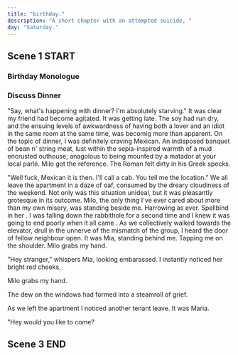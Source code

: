 ```yaml
---
title: "birthday."
description: "A short chapter with an attempted suicide, "
day: "Saturday."
---
```


## Scene 1 START

### Birthday Monologue
<!--
A week of life passes by. The rain runs thin. My hair mauves dry. The work dulls. Today is my birthday. The loneliest day of the year. Crust upon the gallows of my bespawled clamour as the excess from my child-like face, droops n' slaws from the seize of my mother's tainted vagina. Heinous in its moulded cheese scum. Intent on pre-suffocating the elderly in a cacophony of debt n' engouled values. I was destined, at least for the next 24 hours, to remain an empty echo chamber of must-haves and has-beens. Slurry in an aimless deceit of exacerbated usury, grace upon the impression of a fuck-off grin.

### Pondering Birthday

"Welcome to life," I murmur. Arms dangled by the sides. Mouth obtuse from the chaotic glamour of a frozen apple pie. Bosom with a sulphurous cream laid thick across its stomry edge. Motionless in the static frowning of my displaced face; splay against the interference of the living room TV. Enthusaism set aside. Baked as a banana. Compelled to spit n' choke with my own two hands, the remaining joy of life from thy resevoir of me. I turn off the set in a shambolic boredom, ready to lower my expectations to an unequivocal zero. I suppose it was the best I could do with what little faith I had left in myself. The squander was real. Fucking real.

Amongst the sedentary sprinkle of the fine winter gloss, pretty in its edifying temperament, was me. Utterly dejected with a resolve of couch. Caught in a volatile discord of teetering instability, as I questioned the very purpose of my existence on this day. Was a birthday merely an excuse to feel lonely about one's own circumstance? Statutory in its permission to congeal; to be ripped from your soul n' dipped in the pity of its own macabre jealousy. Megalomaniac in its savage. Cunt. Torn. Impassioned. As you sit there in the untenable parking lot of an unmaintained KFC. Face like a fat cunt. Chokin' on a bucket o' chicken you found next to the decomposing corpse of a desiccating pigeon. Spliced in a potato n' gravy so gruesome, and so thick. That its presence alone is enough to emulsify your organs into a disheartening stew of spalled highlight. Ripe for the swollen lips of an frenzied porn-addict, featuring a wet sock for a mother n' a discarded tampon for a lover. You know, for ol' times sake. Buck-aroo.

### Mother Texts

I grouch from my position. It's 10:35am. A text from my mother. Anger. Feelings of respite. They overcome me. Immense in their swallow. That bitch. That fucking bitch. The wrath troves in and around me, aggravating my emotions into an overdrive of biting violence; ensnare against the violent swirl of sweat fell tandem across the hostility of my crimson anarchy. A twitch of self-harm emerges. Resentment. Mottled indigo. I crush my own skull. A fervent aggression circulates within me. Rage. I felt rage. Whirlwind and burst from within the indignation which teased me. Infurating me to a point of voiceless screaming. A catastrophic cuss of doth and cower. My heart weakens. My reaction seeks revulsion. I proceed to block her number. Fuck her. It's the least she deserved.

### Sadness Grows

It's now 10:45am. I don't feel so lucky. Maybe birthdays weren't meant to feel lucky. Maybe they had more to do with glitter and cellophane, than any kind of self-care or routine. My hands turn a frantic cold. With it, an unmatched sense of sadness my fingers had come to parade. Slow and delicate like their fathers. Searching for any semblance of joy which may make itself noticed. Enveloping my body in a web of decaying atrophy. Teaching me silence. Guiding me towards the poorest. I suppose these words were the only thing keeping me from vomitting all over my chest, and excreting the anesthetic holding my misery together. It was time for a bite.

The time is 11:00am. I don't quite know what to make of the saturated bowl of strewn wheat, chaff inside the interior of a wooden catalogue collection. The tasteless slop of a mid-life muck; the food pyramid equivalent of a pitiful mess. The yearn. It defeans in its silent whispers, chasming the cheer you so desperately want to hear. Maybe that was luck. Maybe I was lucky.

### Gun Therapy

The time is 11:01am. Duct-taped to the underside of my desk is the revolver I purchased last Sunday while scouring for pleasing children at the mall. I'm not sure why I used duct-tape, but it was the kind of visceral which felt complete in this house of proportionate nonsense. I attempt to rip the revolver from the fragmented clumps of dust which had gathered from the absence of my life. Now trailing for a reason to subsist. I place my finger on the trigger of the gun. Barrel pointed at my head. I can feel it sneeze. I breathe. I suppose I wanted to feel like a man in these last few frames before my brain becomes a conflated withdrawal of sentiment. I think of Milo. The love I cannot feel. Sunday autopsy. I whimper. I cry. I scream. It sustains. It reverberates. I scream so loud that I can feel my throat polymerise into clotted blood. My ears turn a bright purple. I'm confident. I can do it. I believe it. I am ready. I stop the screaming and the silence begins.

I pull the trigger. The revolver releases a sudden click of death. I subside. The revolver is placed down as I continue to stare at the wall in front of me; splintering at the flakes of white teal, peeling in isolation from the rest of my world. The relief is overwhelming, although expected. I call it gun therapy. I come from work. I point the gun at my head. I scream as loud as I can. I pretend to kill myself. And thus I am free for another day. To pretend as little or as much as I want, until I am reborn a fool into the next day. It's cute, and it proves that I'm marriage material.

### Friend Arrives

The time is now 12:00am. I have fallen asleep for at least 20 minutes. The doorbell rings. It interrupts my beauty sleep. I'm afraid society will judge me. I'm just kidding, of course. It's my friend. It's my birthday. It's my time to animate. It's my time to die.

## Scene 1 END

####

## Scene 2 START

### Introduce Friend

"Show us some cleave, honey," boasts the burly man at the door. Gauding a half-opened can of Guinness ripple bibacious along a cusp of drivel, stained-deep from within the ruffle of his chestnut sweater. Teeth like a discoloured jigsaw; soilure in the pettily wrapped tea-towel hung coon from the brace of his pastel neck. Ready to start the party; a suitable greeting for this now 27 year old writer, a stain upon this earth to be admonished in ever diminishing quantities. Sunk deep on these shores, without even a hint of Christ to splunder. I thought highly of none. Collapsing on his knees like the gloom of a lamented Jersey deluge, the questionable outpost dives in towards my stiff embezzlement for what seems like an momentous hug. As the weight of his chest digs deep through the barricade of my arms, contrast against the coarse scruff of his beard running taut against my cheek with the unhinge of a drunken tiger. Stench upon the imported persuasion of an ordinary Norwegian beer, as I stood there hoping to survive the next 24 hours without suffering a hemorrhage or a cardiac response. Although even I felt it was too late to survive.

"Alright, alright. Just get inside before my neighbours think I've hired a male prostitute." Only I laugh at the remark. Although we both knew I'd hit gold.

### Friend Seeks Milk

I wasn't quite sure what I to think of my friend as he lumbered his way into my kitchen. A living, breathing exhibit of impulsive extroversion, caked to the brim with enough coffee and powdered ginseng to fund an entire military campaign into the Andes. He was living proof that you could in fact polish a turd, and get away with absolutely anything. I kept a keen eye on him as he proceeded to rummage through my fridge, displacing what little pride I had left amongst the containers of takeout and unmet dairy which had once embraced my stomach. I think he was searching for milk. I really wish he wouldn't.

"Hey, have you got milk?"

"Can you please not drink my milk," I respond.

"Yeah, but I'm currently riding a killer hangover, and you know how much it helps when my stomach is churning." For whatever reason, my friend was convinced that milk was the ultimate hangover cure, akin to blowing Adonis himself. Although it certainly made no sense in my mind. Eventually, the man settled for soy which puzzled me greatly. Since when did I ever drink soy? The work of an imposter. And without the precious delay of thought, the man decides to grab a used cup from within the sink. Pouring the viscous concotion of canola-like substance into the clumpy plop of a lasanga-stained cup, which in retrospect, hadn't been touched for weeks. As the murky splatter of soy abruptly varnishes the outer molecular of his face, cutting briefly into the decomposition of his own high standards for waste. He throws me an emotive smile. I continue to glare.

### Chat With Friend

For the next 40 minutes we both sat there on the couch, making each other laugh. He drank soy under an alcoholic anthem of a make-believe sobriety, and I validated his self-worth with the equivalent cheer of a dying house cat. At the very least it was a worthy distraction from the banality of life; the friction of my own existence.

"Oh, and don't think I'd get a little something for my favourite man!" I guess I was about to be raped. This is what rapists say before they rape someone, right?

### Friend Has Gift

He places his hand into a brown leather satchel, now crumpled to a point of non-trivial athritis. Giddy with the laughter of a manic 12 year old. And with my expectations set firmly low, he takes out what appears to be an extensively mangled cupcake.

"Tada! It's a cupcake!"

The cling wrap surrounding the cupcake was so thin that the food dye had leeched into the plastic as if it were still fashionable to sniff lead paint. Flourished with pride, he hands over the cupcake with the poise of a wounded giant. Ready to describe in excruciating detail the amount of effort spent both into the purchasing and transport of my gift. I smile vainly. He only notices the smile. And upon closer examination, I wasn't even quite sure if the object currently being held in my hand was even a cupcake at all. Visually it described a poorly conceived thought. Glazed inside the Satanic womb of an offshore demon, with the resolve to announce the inedible within the confines of man's mouth. Icing as hard as dried clay; flush with the pigment of a poor man's toe. It was a soggy nightmare, encased within the piffle centre of a Wallmart clearance aisle. Begging to decompose. I decide to risk a bite in an act of dole sincerity. My teeth proceed to disperse into a mesh dust. Reconstitute me baby. Feed my sin.

### The Door Bell Rings

And before I'm able to entertain the idea of engaging culinary suicide for a second time, the door bell rings again. Confused by the melodic chime, I didn't quite know who it could be. Perhaps it was the police, coming to detain me for having poor taste in friends. An angry neighbour intent on pointing out my ethnicity to the disdain of the other diehard racists from within the building. I approach the door. It's Milo.

### Milo Appears

"Hi."

I didn't know how to respond. As I stood there in a grave of my own silence, paralysed by a sense of disbelief which had now rapidly spiraled into an ungovernable anxiety. Split amongst the disconfigured emotions I'd been signaling for days, as a signal for psychological help. I wanted to run, but I didn't know how. Then her touch. I can feel her hand holding mine. Sharing our warmth together in the vast coldness of this world. She looks sad and afraid. What was happening to me? Had I just died?

### Milo Acid Gift

"I'm sorry for just showing up here out of the blue, but I couldn't stop thinking about you. And I knew it was your birthday today, so I got you this." She hands over a decorated box, characterised by its stark purple bow. My favourite colour. Inside was a birthday card which read in rabble fashion, "I'm sorry for being such a bitch. Love Milo. xoxo." And above the text, attached delicately with a single strand of tape was a sheet of acid with our names printed in cursive for the whole world to see.

"I thought we could take it together. Just you and me. Will you please be with me?" I stood there confused. Excited. Broken. My friend decides to interject.

"What are you doing, ya fuckin' nipper!? My pussy's getting wet thinking about you." I felt embarassed.

### Character Forgives Milo

"It's okay, I'll just be a second." I close the apartment door. We both stand outside. She leans in for a kiss. I accept it. We hold each other intensely. It was exactly what I always wanted, and yet it felt gross. Inhumane. Incestuous, almost. It's like I wanted her closer and closer to me, and yet no matter how close she ever was. It felt as if she were a million miles away inside my head, like staring at photograph from the past. We continued to look each other in the eyes, mesmerised by each other's presence. And although it was difficult to forget, I was more than happy to let go and feel again. I was dying for her fix.

### Character Invites Milo Inside

"Would you like to come inside?" She pauses with a look of approval, happy to know that she didn't have to walk home alone. Ideally we'd just head back to the couch and cuddle until the universe had disintegrated into a unequivocal mesh of sex and puppy love, but that clearly wasn't going to happen today. Not to mention, our original plan of heading out for dinner tonight, solely to celebrate my friend's drinking habit. I lead her into the living room.

## Scene 2 END

####

## Scene 3 START

### Friend Attempts Smalltalk

"So, do you like milk?" My friend was hardly a genius when it came to small talk. In fact, he was hardly a genius at all, but at the very least it made me seem less weird. Which was more than any friend could ask for.

"Absolutely. I'm a huge proponent of industrial dairy." I don't think he understood. The post-ironic sardonicism was too much for his hangover to handle, as he sat there, grinning profusely at her gothic reformation dress. Shoulders like a fractured gargoyle, as he withdrew into his shell with the stunted tenacity of a senile clam. Milo remained content, although clearly annoyed that we couldn't just be alone and fuck until the early hours of the morning.

-->
### Discuss Dinner

"Say, what's happening with dinner? I'm absolutely starving." It was clear my friend had become agitated. It was getting late. The soy had run dry, and the ensuing levels of awkwardness of having both a lover and an idiot in the same room at the same time, was becomig more than apparent. On the topic of dinner, I was definitely craving Mexican. An indisposed banquet of bean n' string meat, lust within the sepia-inspired warmth of a mud encrusted outhouse; anagolous to being mounted by a matador at your local parlé. Milo got the reference. The Roman felt dirty in his Greek specks.

"Well fuck, Mexican it is then. I'll call a cab. You tell me the location." We all leave the apartment in a daze of oaf, consumed by the dreary cloudiness of the weekend. Not only was this situation unideal, but it was pleasantly grotesque in its outcome. Milo, the only thing I've ever cared about more than my own misery, was standing beside me. Harrowing as ever. Spellbind in her . I was falling down the rabbithole for a second time and I knew it was going to end poorly when it all came . As we collectively walked towards the elevator, drull in the unnerve of the mismatch of the group, I heard the door of fellow neighbour open. It was Mia, standing behind me. Tapping me on the shoulder. Milo grabs my hand.

"Hey stranger," whispers Mia, looking embarassed. I instantly noticed her bright red cheeks,

Milo grabs my hand.



The dew on the windows had formed into a steamroll of grief.



As we left the apartment I noticed another tenant leave. It was Maria.


"Hey would you like to come?






## Scene 3 END

<!-- NOTE: Maybe Milo meets Maria. -->

<!-- NOTE: I'm guessing this chapter isn't them going to the restaurant, that can be the chapter after this. Instead, this chapter is about them hanging out at the appartment and with the friend. It really depends how long I can draw it out, but it seems to make sense. -->



<!-- NOTE: I think part of this chapter is him returning back to the dream. Although Milo is a person, milo is a dream. -->
